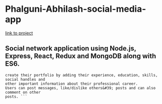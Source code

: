# Phalguni-Abhilash-social-media-app

[link to project](https://agile-dusk-99304.herokuapp.com/)

##	Social network application using Node.js, Express, React, Redux and MongoDB along with ES6.

``` Developers and creators can connect with each other using this platform. They can
create their portfolio by adding their experience, education, skills, social handles and
other important information about their professional career.
Users can post messages, like/dislike others&#39; posts and can also comment on other
posts. ```